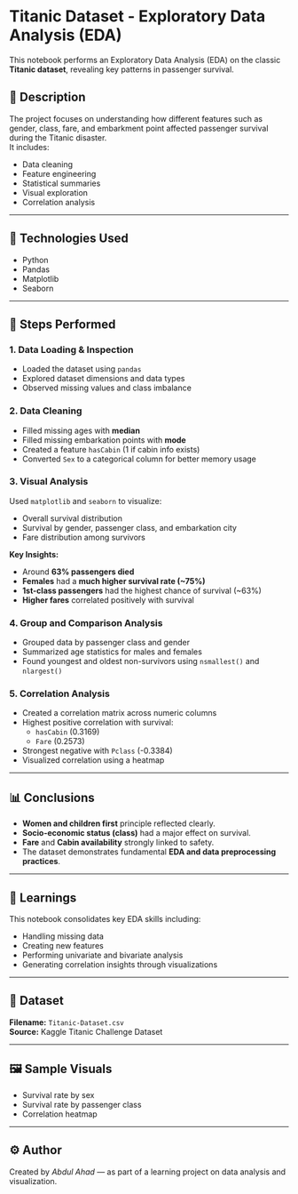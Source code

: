 # Titanic Dataset - Exploratory Data Analysis (EDA)

This notebook performs an Exploratory Data Analysis (EDA) on the classic **Titanic dataset**, revealing key patterns in passenger survival.

## 📘 Description
The project focuses on understanding how different features such as gender, class, fare, and embarkment point affected passenger survival during the Titanic disaster.  
It includes:
- Data cleaning  
- Feature engineering  
- Statistical summaries  
- Visual exploration  
- Correlation analysis  

---

## 🔧 Technologies Used
- Python  
- Pandas  
- Matplotlib  
- Seaborn  

---

## 🚀 Steps Performed

### 1. Data Loading & Inspection
- Loaded the dataset using `pandas`
- Explored dataset dimensions and data types
- Observed missing values and class imbalance

### 2. Data Cleaning
- Filled missing ages with **median**
- Filled missing embarkation points with **mode**
- Created a feature `hasCabin` (1 if cabin info exists)
- Converted `Sex` to a categorical column for better memory usage

### 3. Visual Analysis
Used `matplotlib` and `seaborn` to visualize:
- Overall survival distribution  
- Survival by gender, passenger class, and embarkation city  
- Fare distribution among survivors  

**Key Insights:**
- Around **63% passengers died**
- **Females** had a **much higher survival rate (~75%)**
- **1st-class passengers** had the highest chance of survival (~63%)
- **Higher fares** correlated positively with survival

### 4. Group and Comparison Analysis
- Grouped data by passenger class and gender  
- Summarized age statistics for males and females  
- Found youngest and oldest non-survivors using `nsmallest()` and `nlargest()`

### 5. Correlation Analysis
- Created a correlation matrix across numeric columns  
- Highest positive correlation with survival:
  - `hasCabin` (0.3169)
  - `Fare` (0.2573)
- Strongest negative with `Pclass` (-0.3384)
- Visualized correlation using a heatmap

---

## 📊 Conclusions
- **Women and children first** principle reflected clearly.
- **Socio-economic status (class)** had a major effect on survival.
- **Fare** and **Cabin availability** strongly linked to safety.
- The dataset demonstrates fundamental **EDA and data preprocessing practices**.

---

## 🧠 Learnings
This notebook consolidates key EDA skills including:
- Handling missing data  
- Creating new features  
- Performing univariate and bivariate analysis  
- Generating correlation insights through visualizations  

---

## 📁 Dataset
**Filename:** `Titanic-Dataset.csv`  
**Source:** Kaggle Titanic Challenge Dataset

---

## 🖼️ Sample Visuals
- Survival rate by sex
- Survival rate by passenger class
- Correlation heatmap

---

## ⚙️ Author
Created by *Abdul Ahad* — as part of a learning project on data analysis and visualization.

